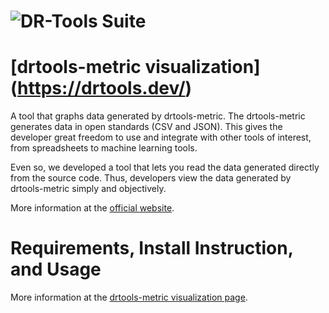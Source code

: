 # ![DR-Tools Suite](https://guilhermeslacerda.github.io/drtools-site/images/logo_drtools.png?w=250)

# [drtools-metric visualization] (https://drtools.dev/) 

A tool that graphs data generated by drtools-metric.
The drtools-metric generates data in open standards (CSV and JSON).
This gives the developer great freedom to use and integrate with other tools of interest, from spreadsheets to machine learning tools.

Even so, we developed a tool that lets you read the data generated directly from the source code. Thus, developers view the data generated by drtools-metric simply and objectively.

More information at the [official website](https://drtools.dev/). 

# Requirements, Install Instruction, and Usage

More information at the [drtools-metric visualization page](https://guilhermeslacerda.github.io/drtools-site/drtools-metric-visualization.html). 
